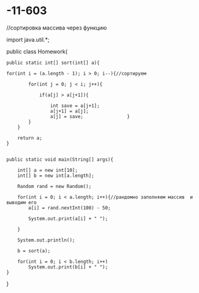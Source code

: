 # -11-603

//сортировка массива через функцию

import java.util.*;

public class Homework{

	public static int[] sort(int[] a){

	for(int i = (a.length - 1); i > 0; i--){//сортируем

			for(int j = 0; j < i; j++){

				if(a[j] > a[j+1]){

					int save = a[j+1];
					a[j+1] = a[j];
					a[j] = save;				}
			}
		}

		return a;
	}


	public static void main(String[] args){

		int[] a = new int[10];
		int[] b = new int[a.length];

		Random rand = new Random();

		for(int i = 0; i < a.length; i++){//рандомно заполняем массив  и выводим его
			a[i] = rand.nextInt(100) - 50;

			System.out.print(a[i] + " ");

		}

		System.out.println();

		b = sort(a);

		for(int i = 0; i < b.length; i++)
			System.out.print(b[i] + " ");	
	}
}
